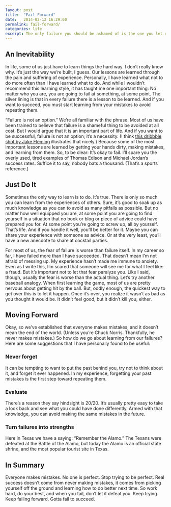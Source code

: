 ```yaml
---
layout: post
title:  "Fail Forward"
date:   2014-02-12 16:29:00
permalink: fail-forward/
categories: life
excerpt: The only failure you should be ashamed of is the one you let defeat you.
---
```


## An Inevitability
In life, some of us just have to learn things the hard way. I don’t really know why. It’s just the way we’re built, I guess. Our lessons are learned through the pain and suffering of experience. Personally, I have learned what not to do more often than I have learned what to do. And while I wouldn’t recommend this learning style, it has taught me one important thing: No matter who you are, you are going to fail at something, at some point. The silver lining is that in every failure there is a lesson to be learned. And if you want to succeed, you must start learning from your mistakes to avoid repeating them.

“Failure is not an option.” We’re all familiar with the phrase. Most of us have been trained to believe that failure is a shameful thing to be avoided at all cost. But I would argue that it is an important part of life. And if you want to be successful, failure is not an option; it’s a necessity. (I think <a href="http://dribbble.com/shots/1093828-Gotta-fail-to-succeed" target="_blank">this dribbble shot by Jake Fleming</a> illustrates that nicely.) Because some of the most important lessons are learned by getting your hands dirty, making mistakes, and learning from them. So, to be clear: It’s okay to fail. I’ll spare you the overly used, tired examples of Thomas Edison and Michael Jordan’s success rates. Suffice it to say, nobody bats a thousand. (That’s a sports reference.)

## Just Do It
Sometimes the only way to learn is to do. It’s true. There is only so much you can learn from the experiences of others. Sure, it’s good to soak up as much knowledge as you can to avoid as many pitfalls as possible. But no matter how well equipped you are, at some point you are going to find yourself in a situation that no book or blog or piece of advice could have prepared you for. At some point you’re going to screw up, all by yourself. That’s life. And if you handle it well, you’ll be better for it. Maybe you can share your experience with someone as advice. Or at the very least, you’ll have a new anecdote to share at cocktail parties.

For most of us, the fear of failure is worse than failure itself. In my career so far, I have failed more than I have succeeded. That doesn’t mean I’m not afraid of messing up. My experience hasn’t made me immune to anxiety. Even as I write this, I’m scared that someone will see me for what I feel like: a fraud. But it’s important not to let that fear paralyze you. Like I said, though, usually the fear is worse than the actual thing. Let’s try another baseball analogy. When first learning the game, most of us are pretty nervous about getting hit by the ball. But, oddly enough, the quickest way to get over this is to let it happen. Once it’s over, you realize it wasn’t as bad as you thought it would be. It didn’t feel good, but it didn’t kill you, either.

## Moving Forward
Okay, so we’ve established that everyone makes mistakes, and it doesn’t mean the end of the world. (Unless you’re Chuck Norris. Thankfully, he never makes mistakes.) So how do we go about learning from our failures? Here are some suggestions that I have personally found to be useful:

### Never forget
It can be tempting to want to put the past behind you, try not to think about it, and forget it ever happened. In my experience, forgetting your past mistakes is the first step toward repeating them.

### Evaluate
There’s a reason they say hindsight is 20/20. It’s usually pretty easy to take a look back and see what you could have done differently. Armed with that knowledge, you can avoid making the same mistakes in the future.

### Turn failures into strengths
Here in Texas we have a saying: “Remember the Alamo.” The Texans were defeated at the Battle of the Alamo, but today the Alamo is an official state shrine, and the most popular tourist site in Texas.

## In Summary
Everyone makes mistakes. No one is perfect. Stop trying to be perfect. Real success doesn’t come from never making mistakes, it comes from picking yourself off the ground and learning how to do better next time. So work hard, do your best, and when you fail, don’t let it defeat you. Keep trying. Keep failing forward. Gotta fail to succeed.